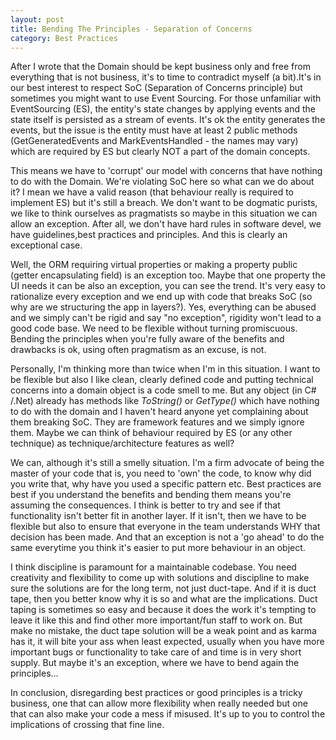 ```yaml
---
layout: post
title: Bending The Principles - Separation of Concerns
category: Best Practices
---
```


After I wrote that the Domain should be kept business only and free from everything that is not business, it's to time to contradict myself (a bit).It's in our best interest to respect SoC (Separation of Concerns principle) but sometimes you might want to use Event Sourcing. For those unfamiliar with EventSourcing (ES), the entity's state changes by applying events and the state itself is persisted as a stream of events. It's ok the entity generates the events, but the issue is the entity must have at least 2 public methods (GetGeneratedEvents and MarkEventsHandled - the names may vary) which are required by ES but clearly NOT a part of the domain concepts.

 This means we have to 'corrupt' our model with concerns that have nothing to do with the Domain. We're violating SoC here so what can we do about it? I mean we have a valid reason (that behaviour really is required to implement ES) but it's still a breach. We don't want to be dogmatic purists, we like to think ourselves as pragmatists so maybe in this situation we can allow an exception. After all, we don't have hard rules in software devel, we have guidelines,best practices and principles. And this is clearly an exceptional case.

 Well, the ORM requiring virtual properties or making a property public (getter encapsulating field) is an exception too. Maybe that one property the UI needs it can be also an exception, you can see the trend. It's very easy to rationalize every exception and we end up with code that breaks SoC (so why are we structuring the app in layers?). Yes, everything can be abused and we simply can't be rigid and say "no exception", rigidity won't lead to a good code base. We need to be flexible without turning promiscuous. Bending the principles when you're fully aware of the benefits and drawbacks is ok, using often pragmatism as an excuse, is not.

 Personally, I'm thinking more than twice when I'm in this situation. I want to be flexible but also I like clean, clearly defined code and putting technical concerns into a domain object is a code smell to me. But any object (in C# /.Net) already has methods like _ToString()_ or _GetType()_ which have nothing to do with the domain and I haven't heard anyone yet complaining about them breaking SoC. They are framework features and we simply ignore them. Maybe we can think of behaviour required by ES (or any other technique) as technique/architecture features as well?

 We can, although it's still a smelly situation. I'm a firm advocate of being the master of your code that is, you need to 'own' the code, to know why did you write that, why have you used a specific pattern etc. Best practices are best if you understand the benefits and bending them means you're assuming the consequences. I think is better to try and see if that functionality isn't better fit in another layer. If it isn't, then we have to be flexible but also to ensure that everyone in the team understands WHY that decision has been made. And that an exception is not a 'go ahead' to do the same everytime you think it's easier to put more behaviour in an object.

 I think discipline is paramount for a maintainable codebase. You need creativity and flexibility to come up with solutions and discipline to make sure the solutions are for the long term, not just duct-tape. And if it is duct tape, then you better know why it is so and what are the implications. Duct taping is sometimes so easy and because it does the work it's tempting to leave it like this and find other more important/fun staff to work on. But make no mistake, the duct tape solution will be a weak point and as karma has it, it will bite your ass when least expected, usually when you have more important bugs or functionality to take care of and time is in very short supply. But maybe it's an exception, where we have to bend again the principles...

 In conclusion, disregarding best practices or good principles is a tricky business, one that can allow more flexibility when really needed but one that can also make your code a mess if misused. It's up to you to control the implications of crossing that fine line.


